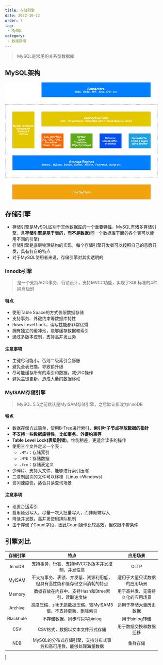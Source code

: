 ```yaml
---
title: 存储引擎
date: 2022-10-22
order: 7
tag:
 - MySQL
category:
 - 数据存储
---
```


<!-- more -->

> MySQL是常用的关系型数据库

## MySQL架构

![MySQL架构](./images/MySQL-Architecture.png)

## 存储引擎

- 存储引擎是MySQL区别于其他数据库的一个重要特性，MySQL有诸多存储引擎，且**存储引擎是基于表的，而不是数据**(同一个数据库下面的各个表可以使用不同的引擎)
- 存储引擎是底层物理结构的实现，每个存储引擎开发者可以按照自己的意愿开发，具有各自的特点
- 对于MySQL使用者来说，存储引擎对其实透明的

### Innodb引擎

> 是一个支持ACID事务，行锁设计，支持MVCC功能，实现了SQL标准的4种隔离级别

#### 特点

- 使用Table Space的方式仅限数据存储
- 支持事务、外键约束等数据库特性
- Rows Level Lock，读写性能都非常优秀
- 拥有独立的缓冲池，能够缓存数据和索引
- 通过多版本控制，支持高并发业务

#### 注意事项

- 主键尽可能小，否则二级索引会膨胀
- 避免全表扫描，导致锁升级
- 尽可能缓存所有的索引和数据，减少IO操作
- 避免主键更新，造成大量的数据移动

### MyISAM存储引擎

> MySQL 5.5之前默认是MyISAM存储引擎，之后默认都改为InnoDB

#### 特点

- 数据存储方式简单，使用B-Tree进行索引，**索引叶子节点存放数据的指针**
- **不支持一些数据库特性，比如事务、外键约束等**
- **Table Level Lock(表级别锁)**，性能稍差，更适合读多的操作
- 使用三个文件定义一个表：
  - `.MYi`：存储索引
  - `.MYD`：存储数据
  - `.frm`：存储表定义
- 少碎片、支持大文件、能够进行索引压缩
- 二进制层次的文件可以移植（Linux->Windows）
- 访问速度快，适合只读查询场景

#### 注意事项

- 设置合适索引
- 启用延迟写入，尽量一次大批量写入，而非频繁写入
- 降低并发数，高并发使用排队机制
- 由于存储了Count字段，因此Count操作比较高效，但仅限不带条件

## 引擎对比

| 存储引擎  |                             特点                              |       应用场景       |
| :-------: | :-----------------------------------------------------------: | :------------------: |
|  InnoDB   |       支持事务、行锁、支持MVCC多版本并发控制、并发性高        |         OLTP         |
|  MyISAM   |             不支持事务、表锁、并发低、资源利用低，但具有高性能和低存储空间消耗的特点              | 适用于大量只读数据的应用场景 |
|  Memory   |       数据存放在内存中、支持Hash和Btree索引、读取速度快       |        用于高并发、无需持久化的应用场景        |
|  Archive  | 高度压缩、zlib无损数据压缩，较MyISAM8倍，不支持更新、删除索引 |       适用于存储大量历史数据       |
| Blackhole |                 不存储数据，同步时只写binlog                  |    用于binlog转储    |
|    CSV    |    CSV格式，数据以文本文件形式存储     |      用于数据交换和数据迁移      |
|    NDB    |            MySQL的分布式存储引擎，支持分布式事务和高可用性，能够处理海量数据             |       集群存储       |
|
